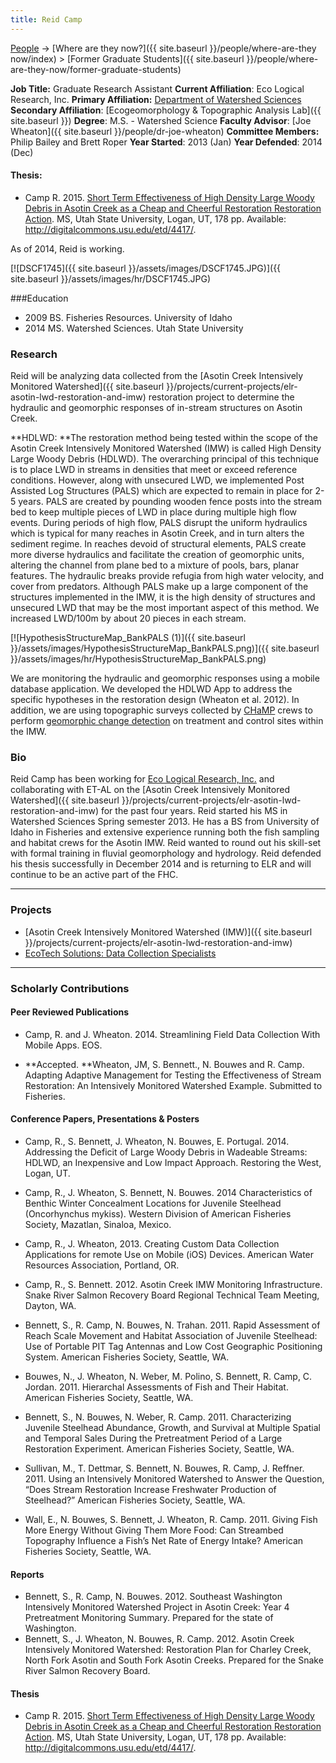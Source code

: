 ```yaml
---
title: Reid Camp
---
```




[People]({{site.baseurl}}/people/index) -> [Where are they now?]({{ site.baseurl }}/people/where-are-they now/index) > [Former Graduate Students]({{ site.baseurl }}/people/where-are-they-now/former-graduate-students)

**Job Title:** Graduate Research Assistant
**Current Affiliation**: Eco Logical Research, Inc.
**Primary Affiliation:** [Department of Watershed Sciences](http://qcnr.usu.edu/wats/)
**Secondary Affiliation**: [Ecogeomorphology & Topographic Analysis Lab]({{ site.baseurl }})
**Degree**: M.S. - Watershed Science 
**Faculty Advisor**: [Joe Wheaton]({{ site.baseurl }}/people/dr-joe-wheaton)
**Committee Members:** Philip Bailey and Brett Roper
**Year Started**: 2013 (Jan)
**Year Defended**: 2014 (Dec)

#### Thesis:

- Camp R. 2015. [Short Term Effectiveness of High Density Large Woody Debris in Asotin Creek as a Cheap and Cheerful Restoration Restoration Action](http://digitalcommons.usu.edu/etd/4417/). MS, Utah State University, Logan, UT, 178 pp. Available: <http://digitalcommons.usu.edu/etd/4417/>.

As of 2014, Reid is working.

[![DSCF1745]({{ site.baseurl }}/assets/images/DSCF1745.JPG)]({{ site.baseurl }}/assets/images/hr/DSCF1745.JPG)


###Education

- 2009 BS. Fisheries Resources. University of Idaho
- 2014 MS. Watershed Sciences. Utah State University

### Research

Reid will be analyzing data collected from the [Asotin Creek Intensively Monitored Watershed]({{ site.baseurl }}/projects/current-projects/elr-asotin-lwd-restoration-and-imw) restoration project to determine the hydraulic and geomorphic responses of in-stream structures on Asotin Creek. 

**HDLWD: **The restoration method being tested within the scope of the Asotin Creek Intensively Monitored Watershed (IMW) is called High Density Large Woody Debris (HDLWD). The overarching principal of this technique is to place LWD in streams in densities that meet or exceed reference conditions. However, along with unsecured LWD, we implemented Post Assisted Log Structures (PALS) which are expected to remain in place for 2-5 years. PALS are created by pounding wooden fence posts into the stream bed to keep multiple pieces of LWD in place during multiple high flow events. During periods of high flow, PALS disrupt the uniform hydraulics which is typical for many reaches in Asotin Creek, and in turn alters the sediment regime. In reaches devoid of structural elements, PALS create more diverse hydraulics and facilitate the creation of geomorphic units, altering the channel from plane bed to a mixture of pools, bars, planar features. The hydraulic breaks provide refugia from high water velocity, and cover from predators. Although PALS make up a large component of the structures implemented in the IMW, it is the high density of structures and unsecured LWD that may be the most important aspect of this method. We increased LWD/100m by about 20 pieces in each stream.

 [![HypothesisStructureMap_BankPALS (1)]({{ site.baseurl }}/assets/images/HypothesisStructureMap_BankPALS.png)]({{ site.baseurl }}/assets/images/hr/HypothesisStructureMap_BankPALS.png)

We are monitoring the hydraulic and geomorphic responses using a mobile database application. We developed the HDLWD App to address the specific hypotheses in the restoration design (Wheaton et al. 2012). In addition, we are using topographic surveys collected by [CHaMP](http://www.champmonitoring.org/) crews to perform [geomorphic change detection](http://gcd.joewheaton.org/) on treatment and control sites within the IMW. 

### Bio

Reid Camp has been working for [Eco Logical Research, Inc.](http://ecologicalresearch.net/) and collaborating with ET-AL on the [Asotin Creek Intensively Monitored Watershed]({{ site.baseurl }}/projects/current-projects/elr-asotin-lwd-restoration-and-imw) for the past four years. Reid started his MS in Watershed Sciences Spring semester 2013. He has a BS from University of Idaho in Fisheries and extensive experience running both the fish sampling and habitat crews for the Asotin IMW.  Reid wanted to round out his skill-set with formal training in fluvial geomorphology and hydrology. Reid defended his thesis successfully in December 2014 and is returning to ELR and will continue to be an active part of the FHC.

------

### Projects

- [Asotin Creek Intensively Monitored Watershed (IMW)]({{ site.baseurl }}/projects/current-projects/elr-asotin-lwd-restoration-and-imw)
- [EcoTech Solutions: Data Collection Specialists](http://www.ecotsolutions.com/)

------

### Scholarly Contributions

#### Peer Reviewed Publications

- Camp, R. and J. Wheaton. 2014. Streamlining Field Data Collection With Mobile Apps. EOS.


- **Accepted. **Wheaton, JM, S. Bennett., N. Bouwes and R. Camp. Adapting Adaptive Management for Testing the Effectiveness of Stream Restoration: An Intensively Monitored Watershed Example. Submitted to Fisheries. 

#### Conference Papers, Presentations & Posters

- Camp, R., S. Bennett, J. Wheaton, N. Bouwes, E. Portugal. 2014. Addressing the Deficit of Large Woody Debris in Wadeable Streams: HDLWD, an Inexpensive and Low Impact Approach. Restoring the West, Logan, UT.


- Camp, R., J. Wheaton, S. Bennett, N. Bouwes. 2014 Characteristics of Benthic Winter Concealment Locations for Juvenile Steelhead (Oncorhynchus mykiss). Western Division of American Fisheries Society, Mazatlan, Sinaloa, Mexico.


- Camp, R., J. Wheaton, 2013. Creating Custom Data Collection Applications for remote Use on Mobile (iOS) Devices. American Water Resources Association, Portland, OR.


- Camp, R., S. Bennett. 2012. Asotin Creek IMW Monitoring Infrastructure. Snake River Salmon Recovery Board Regional Technical Team Meeting, Dayton, WA.


- Bennett, S., R. Camp, N. Bouwes, N. Trahan. 2011. Rapid Assessment of Reach Scale Movement and Habitat Association of Juvenile Steelhead: Use of Portable PIT Tag Antennas and Low Cost Geographic Positioning System. American Fisheries Society, Seattle, WA.


- Bouwes, N., J. Wheaton, N. Weber, M. Polino, S. Bennett, R. Camp, C. Jordan. 2011. Hierarchal Assessments of Fish and Their Habitat. American Fisheries Society, Seattle, WA.


- Bennett, S., N. Bouwes, N. Weber, R. Camp. 2011. Characterizing Juvenile Steelhead Abundance, Growth, and Survival at Multiple Spatial and Temporal Sales During the Pretreatment Period of a Large Restoration Experiment. American Fisheries Society, Seattle, WA.


- Sullivan, M., T. Dettmar, S. Bennett, N. Bouwes, R. Camp, J. Reffner. 2011. Using an Intensively Monitored Watershed to Answer the Question, “Does Stream Restoration Increase Freshwater Production of Steelhead?” American Fisheries Society, Seattle, WA.


- Wall, E., N. Bouwes, S. Bennett, J. Wheaton, R. Camp. 2011. Giving Fish More Energy Without Giving Them More Food: Can Streambed Topography Influence a Fish’s Net Rate of Energy Intake? American Fisheries Society, Seattle, WA.

#### Reports

- Bennett, S., R. Camp, N. Bouwes.  2012.  Southeast Washington Intensively Monitored Watershed Project in Asotin Creek: Year 4 Pretreatment Monitoring Summary. Prepared for the state of Washington.
- Bennett, S., J. Wheaton, N. Bouwes, R. Camp. 2012. Asotin Creek Intensively Monitored Watershed: Restoration Plan for Charley Creek, North Fork Asotin and South Fork Asotin Creeks. Prepared for the Snake River Salmon Recovery Board.

#### Thesis

- Camp R. 2015. [Short Term Effectiveness of High Density Large Woody Debris in Asotin Creek as a Cheap and Cheerful Restoration Restoration Action](http://digitalcommons.usu.edu/etd/4417/). MS, Utah State University, Logan, UT, 178 pp. Available: <http://digitalcommons.usu.edu/etd/4417/>.